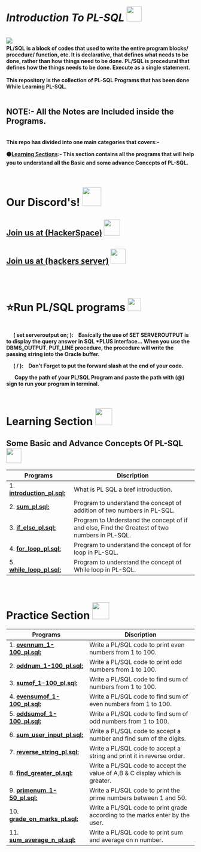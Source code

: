  <h1><b><i>Introduction To PL-SQL </i></b><img src="https://i.imgur.com/B4rKfNl.png" height=40px></h1> 
 <br>
<img src="https://i.imgur.com/eaufU1Y.gif" > 
<img src="https://i.imgur.com/wZ2fx8S.gif" height=4px width=100%>
<br><b>
PL/SQL is a block of codes that used to write the entire program blocks/ procedure/ function, etc. It is declarative, that defines what needs to be done, rather than how things need to be done. PL/SQL is procedural that defines how the things needs to be done. Execute as a single statement.<br><br>
This repository is the collection of PL-SQL Programs that has been done While Learning PL-SQL.<br><br>

<h2><b>NOTE<b>:- All the Notes are Included inside the Programs. </h2>
<br>
This repo has divided into one main categories that covers:-<br>

⚫<u>Learning Sections</u>:- This section contains all the programs that will help you to understand all the Basic and some advance Concepts of PL-SQL. <br>

<b>
<img src="https://i.imgur.com/wZ2fx8S.gif" height=4px width=100%>

# Our Discord's! <img src="https://i.imgur.com/YrfDw86.gif" height=50px>

<!-- <img src="https://i.imgur.com/wZ2fx8S.gif" height=5px width=50%> -->

**[<h2>Join us at (HackerSpace)](https://discord.gg/5PNFxQF2nz)** <img src="https://i.imgur.com/eWIwGMl.png" height=43px>

**[<h2>Join us at (h̲a̲c̲k̲e̲r̲s̲ ̲s̲e̲r̲v̲e̲r̲)](https://discord.gg/5uZjRKHmJQ)** <img src="https://i.imgur.com/ZvJVrUo.gif" height=40px>

<!-- <img src="https://i.imgur.com/wZ2fx8S.gif" height=5px width=50%> -->
</b>
<br>

# ⭐Run PL/SQL programs <img src="https://i.imgur.com/ZTeqcGO.gif" height=35px>

<img src="https://i.imgur.com/wZ2fx8S.gif" height=4px width=100%>

 <img src="https://i.imgur.com/aLhRk4Z.gif" height=12px>&nbsp;&nbsp;<b>( set serveroutput on; ):&nbsp;&nbsp;&nbsp;</b> Basically the use of SET SERVEROUTPUT is to display the query answer in SQL *PLUS interface... When you use the DBMS_OUTPUT. PUT_LINE procedure, the procedure will write the passing string into the Oracle buffer.<br>

 <img src="https://i.imgur.com/aLhRk4Z.gif" height=12px>&nbsp;&nbsp;<b>( / ):&nbsp;&nbsp;&nbsp;<b> Don't Forget to put the forward slash at the end of your code. <br>

 <img src="https://i.imgur.com/aLhRk4Z.gif" height=12px>&nbsp;&nbsp; Copy the path of your PL/SQL Program and paste the path with (@) sign to run your program in terminal.<br>

<img src="https://i.imgur.com/wZ2fx8S.gif" height=4px width=100%>

# Learning Section <img src="https://i.imgur.com/ARXvPUn.gif"  height=45px>

## Some Basic and Advance Concepts Of PL-SQL <img src="https://i.imgur.com/VIvdPkP.gif" height=40px>

| Programs                                           |Discription                             |
|----------------------------------------------------|----------------------------------------|
|1. **[introduction_pl.sql:](learning/introduction_pl.sql)**| What is PL SQL a bref introduction. |
|2. **[sum_pl.sql:](learning/sum_pl.sql)**| Program to understand the concept of addition of two numbers in PL-SQL.|
|3. **[if_else_pl.sql:](learning/if_else_pl.sql)**| Program to Understand the concept of if and else, Find the Greatest of two numbers in PL-SQL.|
|4. **[for_loop_pl.sql:](learning/for_loop_pl.sql)**| Program to understand the concept of for loop in PL-SQL.|
|5. **[while_loop_pl.sql:](learning/while_loop-pl.sql)**| Program to understand the concept of While loop in PL-SQL.|
<br>

# Practice Section <img src="https://i.imgur.com/DpLBbnp.gif"  height=45px>

| Programs                                           |Discription                             |
|----------------------------------------------------|----------------------------------------|
|1. **[evennum_1-100_pl.sql:](practice_set/evennum_1-100_pl.sql)**| Write a PL/SQL code to print even numbers from 1 to 100. |
|2. **[oddnum_1-100_pl.sql:](practice_set/oddnum_1-100_pl.sql)**| Write a PL/SQL code to print odd numbers from 1 to 100. |
|3. **[sumof_1-100_pl.sql:](practice_set/sumof_1-100_pl.sql)**| Write a PL/SQL code to find sum of numbers from 1 to 100. |
|4. **[evensumof_1-100_pl.sql:](practice_set/evensumof_1-100_pl.sql)**| Write a PL/SQL code to find sum of even numbers from 1 to 100. |
|5. **[oddsumof_1-100_pl.sql:](practice_set/oddsumof_1-100_pl.sql)**| Write a PL/SQL code to find sum of odd numbers from 1 to 100. |
|6. **[sum_user_input_pl.sql:](practice_set/sum_user_input_pl.sql)**| Write a PL/SQL code to accept a number and find sum of the digits. |
|7. **[reverse_string_pl.sql:](practice_set/reverse_string_pl.sql)**| Write a PL/SQL code to accept a string and print it in reverse order. |
|8. **[find_greater_pl.sql:](practice_set/find_greater_pl.sql)**| Write a PL/SQL code to accept the value of A,B & C display which is greater. |
|9. **[primenum_1-50_pl.sql:](practice_set/primenum_1-50_pl.sql)**| Write a PL/SQL code to print the prime numbers between 1 and 50. |
|10. **[grade_on_marks_pl.sql:](practice_set/grade_on_marks_pl.sql)**| Write a PL/SQL code to print grade according to the marks enter by the user. |
|11. **[sum_average_n_pl.sql:](practice_set/sum_average_n_pl.sql)**| Write a PL/SQL code to print sum and average on n number. |
<br>